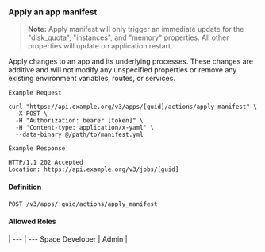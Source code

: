 ### Apply an app manifest
> **Note:** Apply manifest will only trigger an immediate update for the "disk_quota", "instances", and "memory" properties. All other properties will update on application restart.

Apply changes to an app and its underlying processes. These changes are additive and will not modify any unspecified properties or remove any existing environment variables, routes, or services.

```
Example Request
```

```shell
curl "https://api.example.org/v3/apps/[guid]/actions/apply_manifest" \
  -X POST \
  -H "Authorization: bearer [token]" \
  -H "Content-type: application/x-yaml" \
  --data-binary @/path/to/manifest.yml
```

```
Example Response
```

```http
HTTP/1.1 202 Accepted
Location: https://api.example.org/v3/jobs/[guid]
```

#### Definition
`POST /v3/apps/:guid/actions/apply_manifest`

#### Allowed Roles
 |
--- | ---
Space Developer |
Admin |
